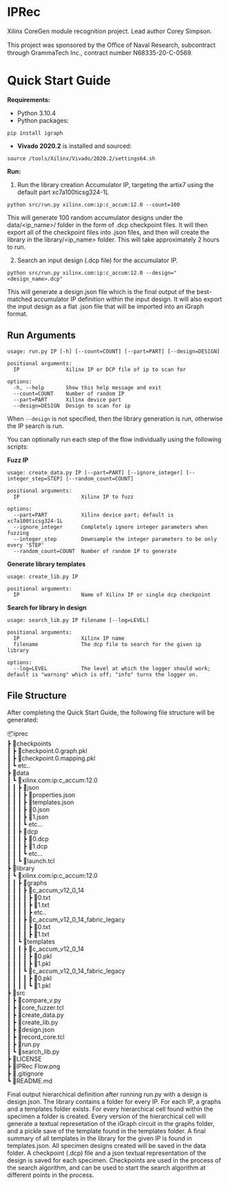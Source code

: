 # IPRec

Xilinx CoreGen module recognition project.  Lead author Corey Simpson.

This project was sponsored by the Oﬃce of Naval Research, subcontract through GrammaTech Inc., contract number N68335-20-C-0569.

# Quick Start Guide  

**Requirements:**   
* Python 3.10.4
* Python packages:
```
pip install igraph
```
* **Vivado 2020.2** is installed and sourced: 
```
source /tools/Xilinx/Vivado/2020.2/settings64.sh
```

**Run:**  

1. Run the library creation Accumulator IP, targeting the artix7 using the default part xc7a100ticsg324-1L  

```
python src/run.py xilinx.com:ip:c_accum:12.0 --count=100  
```

This will generate 100 random accumulator designs under the data/<ip_name>/ folder in the form of .dcp checkpoint files. It will then export all of the checkpoint files into .json files, and then will create the library in the library/<ip_name> folder. This will take approximately 2 hours to run.  

2. Search an input design (.dcp file) for the accumulator IP.  

```
python src/run.py xilinx.com:ip:c_accum:12.0 --design="<design_name>.dcp"  
```

This will generate a design.json file which is the final output of the best-matched accumulator IP definition within the input design. It will also export the input design as a flat .json file that will be imported into an iGraph format.  

## Run Arguments  
``` 
usage: run.py IP [-h] [--count=COUNT] [--part=PART] [--design=DESIGN]

positional arguments:
  IP               Xilinx IP or DCP file of ip to scan for

options:
  -h, --help       Show this help message and exit
  --count=COUNT    Number of random IP
  --part=PART      Xilinx device part
  --design=DESIGN  Design to scan for ip  
``` 

When `--design` is not specified, then the library generation is run, otherwise the IP search is run.

You can optionally run each step of the flow individually using the following scripts:

**Fuzz IP**
```
usage: create_data.py IP [--part=PART] [--ignore_integer] [--integer_step=STEP] [--random_count=COUNT]

positional arguments:
  IP                    Xilinx IP to fuzz

options:
  --part=PART           Xilinx device part; default is xc7a100ticsg324-1L
  --ignore_integer      Completely ignore integer parameters when fuzzing
  --integer_step        Downsample the integer parameters to be only every 'STEP'
  --random_count=COUNT  Number of random IP to generate
```

**Generate library templates**
```
usage: create_lib.py IP

positional arguments:
  IP                    Name of Xilinx IP or single dcp checkpoint
```

**Search for library in design**
```
usage: search_lib.py IP filename [--log=LEVEL]

positional arguments:
  IP                    Xilinx IP name
  filename              The dcp file to search for the given ip library

options:
  --log=LEVEL           The level at which the logger should work; default is "warning" which is off; "info" turns the logger on.
```

## File Structure    

After completing the Quick Start Guide, the following file structure will be generated:  

📦iprec  
 ┣ 📂checkpoints  
 ┃ ┣ 📜checkpoint.0.graph.pkl  
 ┃ ┣ 📜checkpoint.0.mapping.pkl  
 ┃ ┗ etc..  
 ┣ 📂data  
 ┃ ┗ 📂xilinx.com:ip:c_accum:12.0  
 ┃ ┃ ┣ 📂json  
 ┃ ┃ ┃ ┣ 📜properties.json  
 ┃ ┃ ┃ ┣ 📜templates.json  
 ┃ ┃ ┃ ┣ 📜0.json  
 ┃ ┃ ┃ ┣ 📜1.json  
 ┃ ┃ ┃ ┗ etc...  
 ┃ ┃ ┣ 📂dcp  
 ┃ ┃ ┃ ┣ 📜0.dcp  
 ┃ ┃ ┃ ┣ 📜1.dcp  
 ┃ ┃ ┃ ┗ etc...  
 ┃ ┃ ┗ 📜launch.tcl  
 ┣ 📂library  
 ┃ ┗ 📂xilinx.com:ip:c_accum:12.0  
 ┃ ┃ ┣ 📂graphs  
 ┃ ┃ ┃ ┣ 📂c_accum_v12_0_14  
 ┃ ┃ ┃ ┃ ┣ 📜0.txt  
 ┃ ┃ ┃ ┃ ┣ 📜1.txt  
 ┃ ┃ ┃ ┃ ┣  etc..  
 ┃ ┃ ┃ ┣ 📂c_accum_v12_0_14_fabric_legacy  
 ┃ ┃ ┃ ┃ ┣ 📜0.txt  
 ┃ ┃ ┃ ┃ ┣ 📜1.txt  
 ┃ ┃ ┗ 📂templates  
 ┃ ┃ ┃ ┣ 📂c_accum_v12_0_14  
 ┃ ┃ ┃ ┃ ┣ 📜0.pkl  
 ┃ ┃ ┃ ┃ ┣ 📜1.pkl  
 ┃ ┃ ┃ ┗ 📂c_accum_v12_0_14_fabric_legacy  
 ┃ ┃ ┃ ┃ ┣ 📜0.pkl  
 ┃ ┃ ┃ ┃ ┗ 📜1.pkl   
 ┣ 📂src \
 ┃ ┣ 📜compare_v.py  
 ┃ ┣ 📜core_fuzzer.tcl  
 ┃ ┣ 📜create_data.py  
 ┃ ┣ 📜create_lib.py  
 ┃ ┣ 📜design.json  
 ┃ ┣ 📜record_core.tcl  
 ┃ ┣ 📜run.py  
 ┃ ┗ 📜search_lib.py  
 ┣ 📜LICENSE  
 ┣ 📜IPRec Flow.png   
 ┣ 📜.gitignore  
 ┗ 📜README.md  
 
 
 
 Final output hierarchical definition after running run.py with a design is design.json. The library contains a folder for every IP. For each IP, a graphs and a templates folder exists. For every hierarchical cell found within the specimen a folder is created. Every version of the hierarchical cell will generate a textual represetation of the iGraph circuit in the graphs folder, and a pickle save of the template found in the templates folder. A final summary of all templates in the library for the given IP is found in templates.json. All specimen designs created will be saved in the data folder. A checkpoint (.dcp) file and a json textual representation of the design is saved for each specimen. Checkpoints are used in  the process of the search algorithm, and can be used to start the search algorithm at different points in the process.  
 
